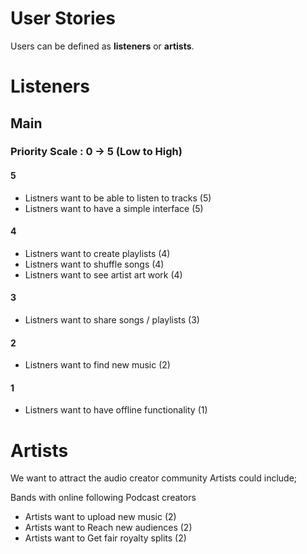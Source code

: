 # User Stories

Users can be defined as **listeners** or **artists**. 

# Listeners

## Main

### Priority Scale : 0 -> 5 (Low to High)

#### 5 

- Listners want to be able to listen to tracks (5) 
- Listners want to have a simple interface (5)

#### 4

- Listners want to create playlists (4)
- Listners want to shuffle songs (4)
- Listners want to see artist art work (4)

#### 3

- Listners want to share songs / playlists (3)

#### 2

- Listners want to find new music (2)

#### 1
 
- Listners want to have offline functionality (1)


# Artists

We want to attract the audio creator community
Artists could include;

Bands with online following
Podcast creators

- Artists want to upload new music (2)
- Artists want to Reach new audiences (2)
- Artists want to Get fair royalty splits (2)
